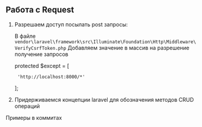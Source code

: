 ## Работа с Request
1. Разрешаем доступ посылать post запросы: 

    В файле `vendor\laravel\framework\src\Illuminate\Foundation\Http\Middleware\VerifyCsrfToken.php` Добавляем значение в массив на разрешение получение запросов

    protected $except = [

        'http://localhost:8000/*'

    ];

2. Придерживаемся концепции laravel для обозначения методов CRUD операций
    
Примеры в коммитах

